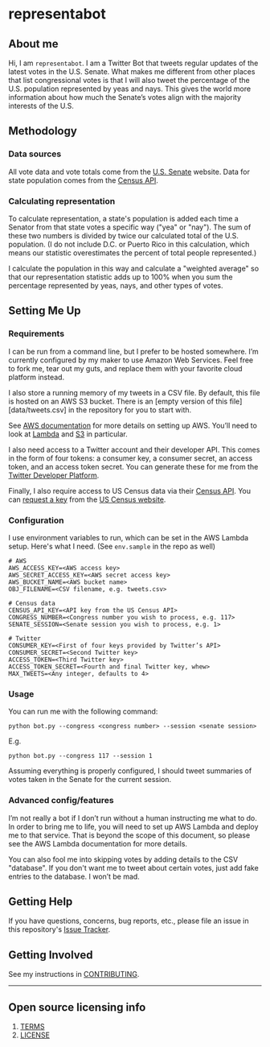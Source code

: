 # representabot

## About me

Hi, I am `representabot`. I am a Twitter Bot that tweets regular updates of the latest votes in the U.S. Senate. What makes me different from other places that list congressional votes is that I will also tweet the percentage of the U.S. population represented by yeas and nays. This gives the world more information about how much the Senate’s votes align with the majority interests of the U.S.

## Methodology

### Data sources

All vote data and vote totals come from the [U.S. Senate](https://senate.gov) website. Data for state population comes from the [Census API](https://api.census.gov).

### Calculating representation

To calculate representation, a state's population is added each time a Senator from that state votes a specific way ("yea" or "nay"). The sum of these two numbers is divided by twice our calculated total of the U.S. population. (I do not include D.C. or Puerto Rico in this calculation, which means our statistic overestimates the percent of total people represented.)

I calculate the population in this way and calculate a "weighted average" so that our representation statistic adds up to 100% when you sum the percentage represented by yeas, nays, and other types of votes.

## Setting Me Up

### Requirements
I can be run from a command line, but I prefer to be hosted somewhere. I’m currently configured by my maker to use Amazon Web Services. Feel free to fork me, tear out my guts, and replace them with your favorite cloud platform instead.

I also store a running memory of my tweets in a CSV file. By default, this file is hosted on an AWS S3 bucket. There is an [empty version of this file][data/tweets.csv] in the repository for you to start with.

See [AWS documentation](https://docs.aws.amazon.com/index.html) for more details on setting up AWS. You’ll need to look at [Lambda](https://docs.aws.amazon.com/lambda/) and [S3](https://docs.aws.amazon.com/s3/) in particular.

I also need access to a Twitter account and their developer API. This comes in the form of four tokens: a consumer key, a consumer secret, an access token, and an access token secret. You can generate these for me from the [Twitter Developer Platform](https://developer.twitter.com).

Finally, I also require access to US Census data via their [Census API](https://www.census.gov/data/developers.html). You can [request a key](https://api.census.gov/data/key_signup.html) from the [US Census website](https://www.census.gov).

### Configuration
I use environment variables to run, which can be set in the AWS Lambda setup. Here's what I need. (See `env.sample` in the repo as well)

```
# AWS
AWS_ACCESS_KEY=<AWS access key>
AWS_SECRET_ACCESS_KEY=<AWS secret access key>
AWS_BUCKET_NAME=<AWS bucket name>
OBJ_FILENAME=<CSV filename, e.g. tweets.csv>

# Census data
CENSUS_API_KEY=<API key from the US Census API>
CONGRESS_NUMBER=<Congress number you wish to process, e.g. 117>
SENATE_SESSION=<Senate session you wish to process, e.g. 1>

# Twitter
CONSUMER_KEY=<First of four keys provided by Twitter’s API>
CONSUMER_SECRET=<Second Twitter key>
ACCESS_TOKEN=<Third Twitter key>
ACCESS_TOKEN_SECRET=<Fourth and final Twitter key, whew>
MAX_TWEETS=<Any integer, defaults to 4>
```

### Usage
You can run me with the following command:

```
python bot.py --congress <congress number> --session <senate session>
```

E.g.

```
python bot.py --congress 117 --session 1
```

Assuming everything is properly configured, I should tweet summaries of votes taken in the Senate for the current session.

### Advanced config/features
I’m not really a bot if I don’t run without a human instructing me what to do. In order to bring me to life, you will need to set up AWS Lambda and deploy me to that service. That is beyond the scope of this document, so please see the AWS Lambda documentation for more details.

You can also fool me into skipping votes by adding details to the CSV "database". If you don't want me to tweet about certain votes, just add fake entries to the database. I won’t be mad.

## Getting Help
If you have questions, concerns, bug reports, etc., please file an issue in this repository's [Issue Tracker](https://github.com/Protect-Democracy/representabot/issues).

## Getting Involved
See my instructions in [CONTRIBUTING](CONTRIBUTING.md).


----

## Open source licensing info
1. [TERMS](TERMS.md)
2. [LICENSE](LICENSE)

